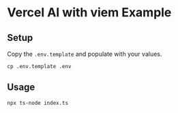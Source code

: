 # Vercel AI with viem Example

## Setup

Copy the `.env.template` and populate with your values.

```
cp .env.template .env
```

## Usage

```
npx ts-node index.ts
```

